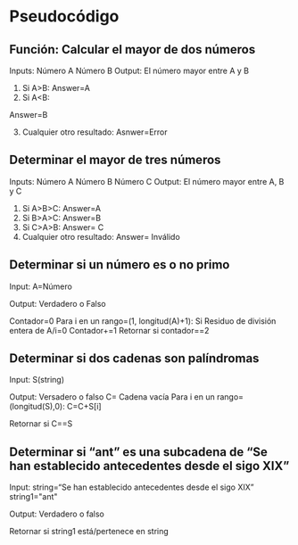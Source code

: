 # Pseudocódigo
## Función: Calcular el mayor de dos números
Inputs:
Número A
Número B
Output: El número mayor entre A y B
1.	Si A>B:
Answer=A
2.	Si A<B:

Answer=B

3.	Cualquier otro resultado:
Asnwer=Error

## Determinar el mayor de tres números

Inputs:
Número A
Número B
Número C
Output: El número mayor entre A, B y C
  1.	Si A>B>C:
    Answer=A
  2.	Si B>A>C:
    Answer=B
  3. Si C>A>B:
    Answer= C
  4. Cualquier otro resultado:
    Answer= Inválido

## Determinar si un número es o no primo
Input:
A=Número

Output:
Verdadero o Falso

Contador=0
Para i en un rango=(1, longitud(A)+1):
  Si Residuo de división entera de A/i=0
  Contador+=1
 Retornar si contador==2


## Determinar si dos cadenas son palíndromas

Input:
S(string)

Output:
Versadero o falso
C= Cadena vacía
Para i en un rango=(longitud(S),0):
  C=C+S[i]
  
Retornar si C==S

## Determinar si “ant” es una subcadena de “Se han establecido antecedentes desde el sigo XIX”
Input:
string=“Se han establecido antecedentes desde el sigo XIX”
string1="ant"

Output:
Verdadero o falso

Retornar si string1 está/pertenece en string
